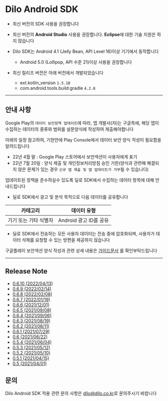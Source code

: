 # Dilo Android SDK

* 최신 버전의 SDK 사용을 권장합니다


* 최신 버전의 **Android Studio** 사용을 권장합니다. **Eclipse**에 대한 기술 지원은 하지 않습니다


* Dilo SDK는 Android 4.1 (Jelly Bean, API Level 16)이상 기기에서 동작합니다
  - Android 5.0 (Lollipop, API 수준 21)이상 사용을 권장합니다


* 최신 릴리즈 버전은 아래 버전에서 개발되었습니다
  - ext.kotlin_version `1.5.10`
  - com.android.tools.build:gradle `4.2.0`

---

## 안내 사항

Google Play의 `데이터 보안정책 업데이트`에 따라, 앱 개발사(자)는 구글측에, 해당 앱이 수집하는 데이터의 종류와 범위를 설문양식에 작성하여 제출해야합니다

아래의 일정 참고하여, 기한안에 Play Console에서 데이터 보안 양식 작성이 필요함을 알려드립니다
* 22년 4월 말 : Google Play 스토어에서 보안섹션이 사용자에게 표기
* 22년 7월 20일 : 양식 제출 및 개인정보처리방침 승인 기한(양식과 관련해 해결되지 않은 문제가 있는 경우 `신규 앱 제출 및 앱 업데이트가 거부`될 수 있습니다)

업데이트된 정책을 준수하실수 있도록 딜로 SDK에서 수집하는 데이터 항목에 대해 안내드립니다
* 딜로 SDK에서 광고 및 분석 목적으로 다음 데이터를 공유합니다

| 카테고리 | 데이터 유형 |
|---|---|
| 기기 또는 기타 식별자 | Android 광고 ID를 공유 |

* 딜로 SDK에서 전송하는 모든 사용자 데이터는 전송 중에 암호화되며, 사용자가 데이터 삭제를 요청할 수 있는 방편을 제공하지 않습니다

구글플레이 보안섹션 양식 작성과 관련 상세 내용은 [가이드문서](https://github.com/dilogithub/android-sdk/files/8559212/default.pdf) 를 확인부탁드립니다

---

## Release Note

* [0.6.10 (2022/04/13)](https://dilogithub.github.io/android/0.6.10.html)
* [0.6.9 (2022/02/14)](https://dilogithub.github.io/android/0.6.9.html)
* [0.6.8 (2022/02/08)](https://dilogithub.github.io/android/0.6.8.html)
* [0.6.7 (2022/01/19)](https://dilogithub.github.io/android/0.6.7.html)
* [0.6.6 (2021/12/01)](https://dilogithub.github.io/android/0.6.6.html)
* [0.6.5 (2021/09/08)](https://github.com/dilogithub/android-sdk/blob/0.6.5/sample-app/README.md)
* [0.6.4 (2021/09/06)](https://github.com/dilogithub/android-sdk/blob/0.6.4/sample-app/README.md)
* [0.6.3 (2021/08/19)](https://github.com/dilogithub/android-sdk/blob/0.6.3/sample-app/README.md)
* [0.6.2 (2021/08/11)](https://github.com/dilogithub/android-sdk/blob/0.6.2/sample-app/README.md)
* [0.6.1 (2021/07/29)](https://github.com/dilogithub/android-sdk/blob/0.6.1/sample-app/README.md)
* [0.6 (2021/06/22)](https://github.com/dilogithub/android-sdk/blob/0.6/sample-app/README.md)
* [0.5.4 (2021/06/04)](https://github.com/dilogithub/android-sdk/blob/0.5.4/sample-app/README.md)
* [0.5.3 (2021/05/12)](https://github.com/dilogithub/android-sdk/blob/0.5.3/sample-app/README.md)
* [0.5.2 (2021/05/10)](https://github.com/dilogithub/android-sdk/blob/0.5.2/sample-app/README.md)
* [0.5.1 (2021/04/15)](https://github.com/dilogithub/android-sdk/blob/0.5.1/sample-app/README.md)
* [0.5 (2021/04/01)](https://github.com/dilogithub/android-sdk/blob/0.5/sample-app/README.md)

## 문의

Dilo Android SDK 적용 관련 문의 사항은 [dilo@dilo.co.kr](dilo@dilo.co.kr)로 문의주시기 바랍니다
